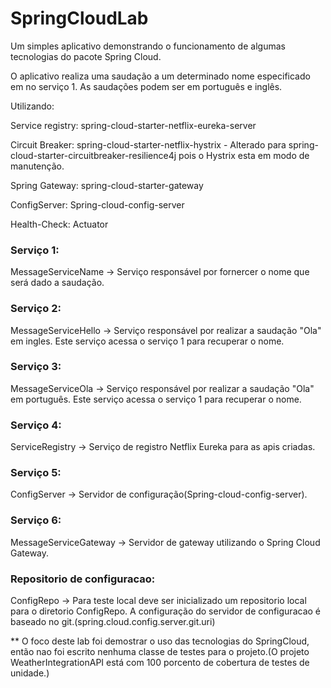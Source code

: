 # SpringCloudLab

Um simples aplicativo demonstrando o funcionamento de algumas tecnologias do pacote Spring Cloud.

O aplicativo realiza uma saudação a um determinado nome especificado em no serviço 1. As saudações podem ser em português e inglês.

Utilizando:

Service registry: spring-cloud-starter-netflix-eureka-server

Circuit Breaker:  spring-cloud-starter-netflix-hystrix - Alterado para spring-cloud-starter-circuitbreaker-resilience4j pois o Hystrix esta em modo de manutenção.

Spring Gateway:  spring-cloud-starter-gateway

ConfigServer: Spring-cloud-config-server

Health-Check: Actuator

### Serviço 1: 
MessageServiceName -> Serviço responsável por fornercer o nome que será dado a saudação.

### Serviço 2: 
MessageServiceHello -> Serviço responsável por realizar a saudação "Ola" em ingles. Este serviço acessa o serviço 1 para recuperar o nome.

### Serviço 3:
MessageServiceOla -> Serviço responsável por realizar a saudação "Ola" em português. Este serviço acessa o serviço 1 para recuperar o nome.

### Serviço 4:
ServiceRegistry -> Serviço de registro Netflix Eureka para as apis criadas.

### Serviço 5:
ConfigServer -> Servidor de configuração(Spring-cloud-config-server).

### Serviço 6:
MessageServiceGateway -> Servidor de gateway utilizando o Spring Cloud Gateway.

### Repositorio de configuracao:
ConfigRepo -> Para teste local deve ser inicializado um repositorio local para o diretorio ConfigRepo. A configuração do servidor de configuracao é baseado no git.(spring.cloud.config.server.git.uri)

** O foco deste lab foi demostrar o uso das tecnologias do SpringCloud, então nao foi escrito nenhuma classe de testes para o projeto.(O projeto WeatherIntegrationAPI está com 100 porcento de cobertura de testes de unidade.)
